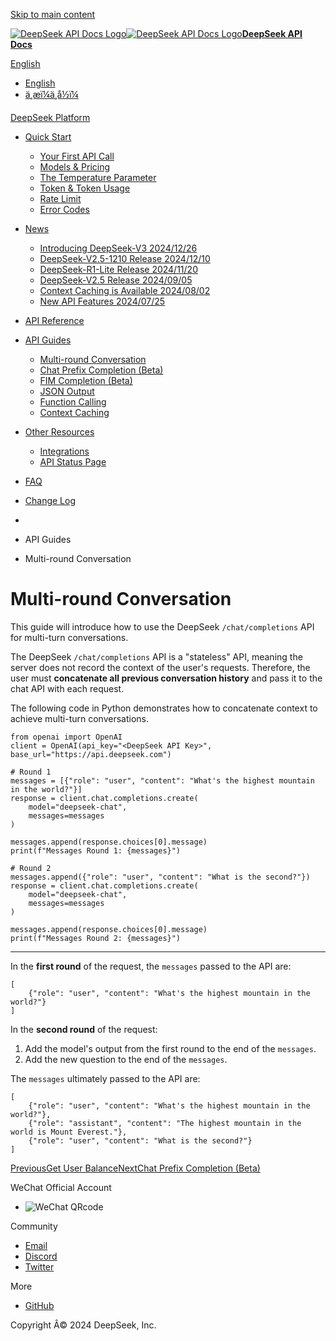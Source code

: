 [Skip to main content](https://api-docs.deepseek.com/guides/multi_round_chat#__docusaurus_skipToContent_fallback)

[![DeepSeek API Docs Logo](https://cdn.deepseek.com/platform/favicon.png)![DeepSeek API Docs Logo](https://cdn.deepseek.com/platform/favicon.png)**DeepSeek API Docs**](https://api-docs.deepseek.com/)

[ English](https://api-docs.deepseek.com/guides/multi_round_chat)

  * [English](https://api-docs.deepseek.com/guides/multi_round_chat)
  * [ä¸­æï¼ä¸­å½ï¼](https://api-docs.deepseek.com/zh-cn/guides/multi_round_chat)



[DeepSeek Platform](https://platform.deepseek.com/)

  * [Quick Start](https://api-docs.deepseek.com/)

    * [Your First API Call](https://api-docs.deepseek.com/)
    * [Models & Pricing](https://api-docs.deepseek.com/quick_start/pricing)
    * [The Temperature Parameter](https://api-docs.deepseek.com/quick_start/parameter_settings)
    * [Token & Token Usage](https://api-docs.deepseek.com/quick_start/token_usage)
    * [Rate Limit](https://api-docs.deepseek.com/quick_start/rate_limit)
    * [Error Codes](https://api-docs.deepseek.com/quick_start/error_codes)
  * [News](https://api-docs.deepseek.com/news/news1226)

    * [Introducing DeepSeek-V3 2024/12/26](https://api-docs.deepseek.com/news/news1226)
    * [DeepSeek-V2.5-1210 Release 2024/12/10](https://api-docs.deepseek.com/news/news1210)
    * [DeepSeek-R1-Lite Release 2024/11/20](https://api-docs.deepseek.com/news/news1120)
    * [DeepSeek-V2.5 Release 2024/09/05](https://api-docs.deepseek.com/news/news0905)
    * [Context Caching is Available 2024/08/02](https://api-docs.deepseek.com/news/news0802)
    * [New API Features 2024/07/25](https://api-docs.deepseek.com/news/news0725)
  * [API Reference](https://api-docs.deepseek.com/api/deepseek-api)

  * [API Guides](https://api-docs.deepseek.com/guides/multi_round_chat)

    * [Multi-round Conversation](https://api-docs.deepseek.com/guides/multi_round_chat)
    * [Chat Prefix Completion (Beta)](https://api-docs.deepseek.com/guides/chat_prefix_completion)
    * [FIM Completion (Beta)](https://api-docs.deepseek.com/guides/fim_completion)
    * [JSON Output](https://api-docs.deepseek.com/guides/json_mode)
    * [Function Calling](https://api-docs.deepseek.com/guides/function_calling)
    * [Context Caching](https://api-docs.deepseek.com/guides/kv_cache)
  * [Other Resources](https://github.com/deepseek-ai/awesome-deepseek-integration/tree/main)

    * [Integrations](https://github.com/deepseek-ai/awesome-deepseek-integration/tree/main)
    * [API Status Page](https://status.deepseek.com/)
  * [FAQ](https://api-docs.deepseek.com/faq)
  * [Change Log](https://api-docs.deepseek.com/updates)



  * [](https://api-docs.deepseek.com/)
  * API Guides
  * Multi-round Conversation



# Multi-round Conversation

This guide will introduce how to use the DeepSeek `/chat/completions` API for multi-turn conversations.

The DeepSeek `/chat/completions` API is a "stateless" API, meaning the server does not record the context of the user's requests. Therefore, the user must **concatenate all previous conversation history** and pass it to the chat API with each request.

The following code in Python demonstrates how to concatenate context to achieve multi-turn conversations.
    
    
    from openai import OpenAI  
    client = OpenAI(api_key="<DeepSeek API Key>", base_url="https://api.deepseek.com")  
      
    # Round 1  
    messages = [{"role": "user", "content": "What's the highest mountain in the world?"}]  
    response = client.chat.completions.create(  
        model="deepseek-chat",  
        messages=messages  
    )  
      
    messages.append(response.choices[0].message)  
    print(f"Messages Round 1: {messages}")  
      
    # Round 2  
    messages.append({"role": "user", "content": "What is the second?"})  
    response = client.chat.completions.create(  
        model="deepseek-chat",  
        messages=messages  
    )  
      
    messages.append(response.choices[0].message)  
    print(f"Messages Round 2: {messages}")  
    

* * *

In the **first round** of the request, the `messages` passed to the API are:
    
    
    [  
        {"role": "user", "content": "What's the highest mountain in the world?"}  
    ]  
    

In the **second round** of the request:

  1. Add the model's output from the first round to the end of the `messages`.
  2. Add the new question to the end of the `messages`.



The `messages` ultimately passed to the API are:
    
    
    [  
        {"role": "user", "content": "What's the highest mountain in the world?"},  
        {"role": "assistant", "content": "The highest mountain in the world is Mount Everest."},  
        {"role": "user", "content": "What is the second?"}  
    ]  
    

[PreviousGet User Balance](https://api-docs.deepseek.com/api/get-user-balance)[NextChat Prefix Completion (Beta)](https://api-docs.deepseek.com/guides/chat_prefix_completion)

WeChat Official Account

  * ![WeChat QRcode](https://cdn.deepseek.com/official_account.jpg)



Community

  * [Email](mailto:api-service@deepseek.com)
  * [Discord](https://discord.gg/Tc7c45Zzu5)
  * [Twitter](https://twitter.com/deepseek_ai)



More

  * [GitHub](https://github.com/deepseek-ai)



Copyright Â© 2024 DeepSeek, Inc.
